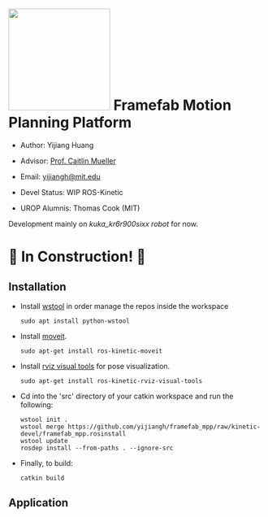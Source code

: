 
[<img src="http://digitalstructures.mit.edu/theme/digistruct/images/digital-structures-logo-gray.svg" width="200">](http://digitalstructures.mit.edu/) Framefab Motion Planning Platform
===

- Author: 	Yijiang Huang
- Advisor:	[Prof. Caitlin Mueller](http://www.caitlinmueller.com/)
- Email: 	<yijiangh@mit.edu>
- Devel Status:	WIP ROS-Kinetic

- UROP Alumnis: Thomas Cook (MIT)

Development mainly on *kuka_kr6r900sixx robot* for now.

# :construction: In Construction! :construction:

## Installation

- Install [wstool](http://wiki.ros.org/wstool) in order manage the repos inside the workspace
  ```
  sudo apt install python-wstool
  ```

- Install [moveit](http://moveit.ros.org/install/).
  ```
  sudo apt-get install ros-kinetic-moveit
  ```

- Install [rviz visual tools](https://github.com/davetcoleman/rviz_visual_tools) for pose visualization.
  ```
  sudo apt-get install ros-kinetic-rviz-visual-tools
  ```

- Cd into the 'src' directory of your catkin workspace and run the following:
  ```
  wstool init . 
  wstool merge https://github.com/yijiangh/framefab_mpp/raw/kinetic-devel/framefab_mpp.rosinstall
  wstool update
  rosdep install --from-paths . --ignore-src
  ```

- Finally, to build:
  ```
  catkin build
  ```

## Application
